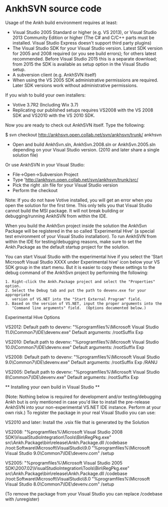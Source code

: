# AnkhSVN source code

Usage of the Ankh build environment requires at least:

  * Visual Studio 2005 Standard or higher (e.g. VS 2013), or Visual Studio
    2013 Community Edition or higher
    (The C# and C/C++ parts must be installed. Visual Studio Express doesn't
     support third party plugins)
  * The Visual Studio SDK for your Visual Studio version. Latest SDK version
    for 2005 and 2008 required (or you see build errors); for others latest
    recommended. Before Visual Studio 2015 this is a separate download; from
    2015 the SDK is available as setup option in the Visual Studio setup.
  * A subversion client (e.g. AnkhSVN itself)
  * When using the VS 2005 SDK administrative permissions are required. Later
    SDK versions work without administrative permissions.
  
If you wish to build your own installers:

  * Votive 3.7R2 (Including Wix 3.7)
  * Replicating our published setups requires VS2008 with the VS 2008 SDK and
    VS2010 with the VS 2010 SDK.

Now you are ready to check out AnkhSVN itself. Type the following:

  $ svn checkout http://ankhsvn.open.collab.net/svn/ankhsvn/trunk/ ankhsvn

  * Open and build AnkhSvn.sln, AnkhSvn.2008.sln or AnkhSvn.2005.sln depending
    on your Visual Studio version. (2010 and later share a single solution file)

Or use AnkhSVN in your Visual Studio:
  * File->Open->Subversion Project
  * Type 'http://ankhsvn.open.collab.net/svn/ankhsvn/trunk/src/
  * Pick the right .sln file for your Visual Studio version
  * Perform the checkout

Note: If you do not have Votive installed, you will get an error when you open
the solution for the first time.  This only tells you that Visual Studio cannot
build the MSI package. It will not break building or debugging/running AnkhSVN
from within the IDE.

When you build the AnkhSvn project inside the solution the AnkhSvn Package will
be registered in the so called 'Experimental Hive' (a special test environment
of your Visual Studio installation).  To run AnkhSVN from within the IDE for
testing/debugging reasons, make sure to set the Ankh.Package as the default
startup project for the solution.

You can start Visual Studio with the experimental hive if you select the
'Start Microsoft Visual Studio XXXX under Experimental hive' icon below your
VS SDK group in the start menu. But it is easier to copy these settings to the
debug command of the AnkhSvn project by performing the following:

    1. Right-click the Ankh.Package project and select the "Properties" option.
    2. Select the Debug tab and put the path to devenv.exe for your appropriate
       version of VS.NET into the "Start External Program" field.
    3. Based on the version of VS.NET, input the proper arguments into the
       "Command line arguments" field.  (Options documented below.)

Experimental Hive Options

VS2012:
   Default path to devenv: "%programfiles%\Microsoft Visual Studio 11.0\Common7\IDE\devenv.exe"
   Default arguments: /rootSuffix Exp

VS2010:
   Default path to devenv: "%programfiles%\Microsoft Visual Studio 10.0\Common7\IDE\devenv.exe"
   Default arguments: /rootSuffix Exp

VS2008: 
    Default path to devenv: "%programfiles%\Microsoft Visual Studio 9.0\Common7\IDE\devenv.exe"
    Default arguments: /rootSuffix Exp /RANU

VS2005:
    Default path to devenv: "%programfiles%\Microsoft Visual Studio 8\Common7\IDE\devenv.exe"
    Default arguments: /rootSuffix Exp


** Installing your own build in Visual Studio **

(Note: Nothing below is required for development and/or testing/debugging Ankh
but is only mentioned in case you'd like to install the pre-release AnkhSVN
into your non-experimental VS.NET IDE instance.  Perform at your own risk.)  To
register the package in your real Visual Studio you can use:

VS2010 and later:
Install the .vsix file that is generated by the Solution

VS2008:
"%programfiles%\Microsoft Visual Studio 2008 SDK\VisualStudioIntegration\Tools\Bin\RegPkg.exe" src\Ankh.Package\bin\release\Ankh.Package.dll /codebase /root:Software\Microsoft\VisualStudio\9.0
"%programfiles%\Microsoft Visual Studio 9.0\Common7\IDE\devenv.com" /setup

VS2005:
"%programfiles%\Microsoft Visual Studio 2005 SDK\2007.02\VisualStudioIntegration\Tools\Bin\RegPkg.exe" src\Ankh.Package\bin\release\Ankh.Package.dll /codebase /root:Software\Microsoft\VisualStudio\8.0
"%programfiles%\Microsoft Visual Studio 8.0\Common7\IDE\devenv.com" /setup

(To remove the package from your Visual Studio you can replace /codebase with /unregister)


